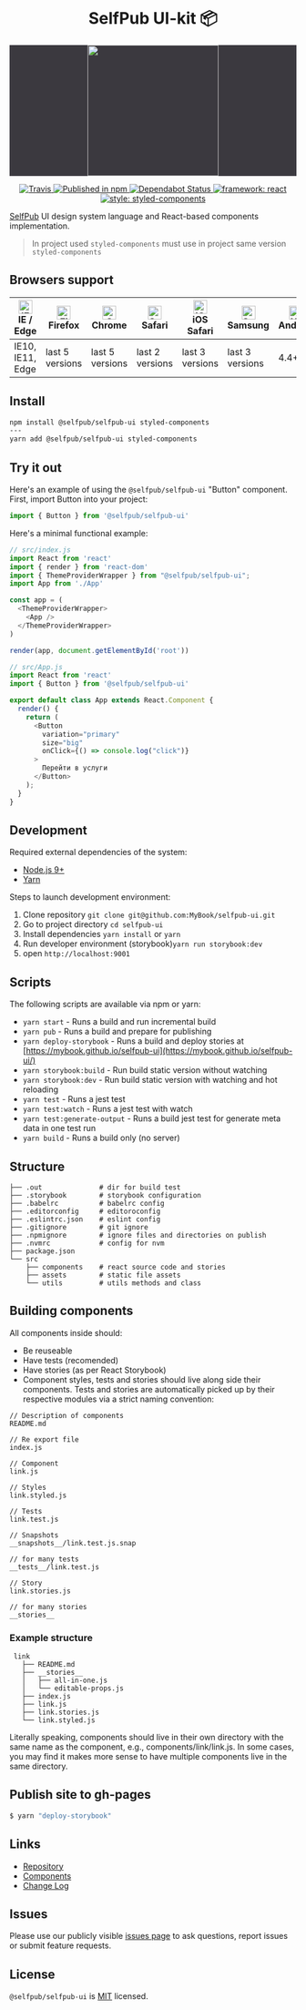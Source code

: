 <h1 align="center" style="border-bottom: none;">SelfPub UI-kit 📦</h1>

<p align="center" style="background: #3B393F;">
  <a href="https://selfpub.ru">
    <img width="230" src="https://selfpub.ru/static/i/logo_black.svg">
  </a>
</p>

<p align="center">
  <a href="https://travis-ci.org/selfpub-org/selfpub-ui">
    <img alt="Travis" src="https://travis-ci.org/selfpub-org/selfpub-ui.svg">
  </a>
  <a href="https://www.npmjs.com/package/@selfpub/selfpub-ui">
    <img alt="Published in npm" src="https://badgen.net/npm/v/@selfpub/selfpub-ui">
  </a>
  <a href="https://dependabot.com">
    <img alt="Dependabot Status" src="https://api.dependabot.com/badges/status?host=github&repo=selfpub-org/selfpub-ui">
  </a>
  <a href="https://github.com/facebook/react/">
    <img alt="framework: react" src="https://img.shields.io/badge/framework-react-blue.svg">
  </a>
  <a href="https://github.com/styled-components/styled-components">
    <img alt="style: styled-components" src="https://img.shields.io/badge/style-%F0%9F%92%85%20styled--components-orange.svg?colorB=daa357&colorA=db748e">
  </a>
</p>

[SelfPub](https://selfpub.ru) UI design system language and React-based components implementation.

> In project used `styled-components` must use in project same version `styled-components`

## Browsers support

| [<img src="https://raw.githubusercontent.com/alrra/browser-logos/master/src/edge/edge_48x48.png" alt="IE / Edge" width="24px" height="24px" />](http://godban.github.io/browsers-support-badges/)</br>IE / Edge | [<img src="https://raw.githubusercontent.com/alrra/browser-logos/master/src/firefox/firefox_48x48.png" alt="Firefox" width="24px" height="24px" />](http://godban.github.io/browsers-support-badges/)</br>Firefox | [<img src="https://raw.githubusercontent.com/alrra/browser-logos/master/src/chrome/chrome_48x48.png" alt="Chrome" width="24px" height="24px" />](http://godban.github.io/browsers-support-badges/)</br>Chrome | [<img src="https://raw.githubusercontent.com/alrra/browser-logos/master/src/safari/safari_48x48.png" alt="Safari" width="24px" height="24px" />](http://godban.github.io/browsers-support-badges/)</br>Safari | [<img src="https://raw.githubusercontent.com/alrra/browser-logos/master/src/safari-ios/safari-ios_48x48.png" alt="iOS Safari" width="24px" height="24px" />](http://godban.github.io/browsers-support-badges/)</br>iOS Safari | [<img src="https://raw.githubusercontent.com/alrra/browser-logos/master/src/samsung-internet/samsung-internet_48x48.png" alt="Samsung" width="24px" height="24px" />](http://godban.github.io/browsers-support-badges/)</br>Samsung | [<img src="https://raw.githubusercontent.com/alrra/browser-logos/master/src/archive/android/android_48x48.png" alt="Yandex" width="24px" height="24px" />](http://godban.github.io/browsers-support-badges/)</br>Android |
| --------- | --------- | --------- | --------- | --------- | --------- | --------- |
| IE10, IE11, Edge| last 5 versions| last 5 versions| last 2 versions| last 3 versions| last 3 versions| 4.4+ |

## Install

```bash
npm install @selfpub/selfpub-ui styled-components
---
yarn add @selfpub/selfpub-ui styled-components
```

## Try it out

Here's an example of using the `@selfpub/selfpub-ui` "Button" component. First, import Button into your project:

```js
import { Button } from '@selfpub/selfpub-ui'
```

Here's a minimal functional example:

```js
// src/index.js
import React from 'react'
import { render } from 'react-dom'
import { ThemeProviderWrapper } from "@selfpub/selfpub-ui";
import App from './App'

const app = (
  <ThemeProviderWrapper>
    <App />
  </ThemeProviderWrapper>
)

render(app, document.getElementById('root'))

// src/App.js
import React from 'react'
import { Button } from '@selfpub/selfpub-ui'

export default class App extends React.Component {
  render() {
    return (
      <Button
        variation="primary"
        size="big"
        onClick={() => console.log("click")}
      >
        Перейти в услуги
      </Button>
    );
  }
}
```


## Development

Required external dependencies of the system:

* [Node.js 9+](https://nodejs.org/en/)
* [Yarn](https://yarnpkg.com/en/)

Steps to launch development environment:

1. Clone repository `git clone git@github.com:MyBook/selfpub-ui.git`
2. Go to project directory `cd selfpub-ui`
2. Install dependencies `yarn install` or `yarn`
3. Run developer environment (storybook)`yarn run storybook:dev`
4. open `http://localhost:9001`

## Scripts

The following scripts are available via npm or yarn:

* `yarn start` - Runs a build and run incremental build
* `yarn pub` - Runs a build and prepare for publishing
* `yarn deploy-storybook` - Runs a build and deploy stories at [https://mybook.github.io/selfpub-ui](https://mybook.github.io/selfpub-ui/)
* `yarn storybook:build` - Run build static version without watching
* `yarn storybook:dev` - Run build static version with watching and hot reloading
* `yarn test` - Runs a jest test
* `yarn test:watch` - Runs a jest test with watch
* `yarn test:generate-output` - Runs a build jest test for generate meta data in one test run
* `yarn build` - Runs a build only (no server)

## Structure

```
├── .out              # dir for build test
├── .storybook        # storybook configuration
├── .babelrc          # babelrc config
├── .editorconfig     # editoroconfig
├── .eslintrc.json    # eslint config
├── .gitignore        # git ignore
├── .npmignore        # ignore files and directories on publish
├── .nvmrc            # config for nvm
├── package.json
└── src
    ├── components    # react source code and stories
    ├── assets        # static file assets
    └── utils         # utils methods and class
```

## Building components

All components inside should:

 - Be reuseable
 - Have tests (recomended)
 - Have stories (as per React Storybook)
 - Component styles, tests and stories should live along side their components. Tests and stories are automatically picked up by their respective modules via a strict naming convention:

```
// Description of components
README.md

// Re export file
index.js

// Component
link.js

// Styles
link.styled.js

// Tests
link.test.js

// Snapshots
__snapshots__/link.test.js.snap

// for many tests
__tests__/link.test.js

// Story
link.stories.js

// for many stories
__stories__ 
```

### Example structure

```
 link
   ├── README.md
   ├── __stories__
   │   ├── all-in-one.js
   │   └── editable-props.js
   ├── index.js
   ├── link.js
   ├── link.stories.js
   └── link.styled.js
```

Literally speaking, components should live in their own directory with the same name as the component, e.g., components/link/link.js. In some cases, you may find it makes more sense to have multiple components live in the same directory.

## Publish site to gh-pages

```bash
$ yarn "deploy-storybook"
```

## Links

- [Repository](https://github.com/MyBook/selfpub-ui)
- [Components](https://github.com/MyBook/selfpub-ui/tree/master/src/components)
- [Change Log](CHANGELOG.md)

## Issues

Please use our publicly visible [issues page](https://github.com/MyBook/selfpub-ui/issues) to ask questions, report issues or submit feature requests.

## License

`@selfpub/selfpub-ui` is [MIT](https://github.com/MyBook/selfpub-ui/blob/master/LICENCE) licensed.
